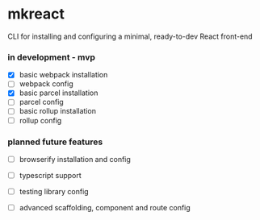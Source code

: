 # mkreact
CLI for installing and configuring a minimal, ready-to-dev React front-end

### in development - mvp
- [x] basic webpack installation
- [ ] webpack config
- [x] basic parcel installation
- [ ] parcel config
- [ ] basic rollup installation
- [ ] rollup config

### planned future features
- [ ] browserify installation and config
- [ ] typescript support
- [ ] testing library config
- [ ] advanced scaffolding, component and route config


